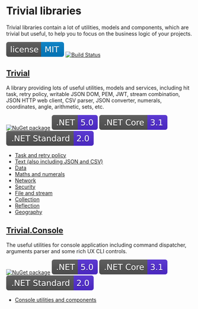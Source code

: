 # Trivial libraries

Trivial libraries contain a lot of utilities, models and components, which are trivial but useful, to help you to focus on the business logic of your projects.

[![MIT licensed](./docs/assets/badge_lisence_MIT.svg)](https://github.com/nuscien/trivial/blob/master/LICENSE)
[![Build Status](https://dev.azure.com/nuscien/trivial/_apis/build/status/nuscien.trivial?branchName=master)](https://dev.azure.com/nuscien/trivial/_build/latest?definitionId=1&branchName=master)

## [Trivial](./docs/core)

A library providing lots of useful utilities, models and services,
including hit task, retry policy, writable JSON DOM, PEM, JWT, stream combination, JSON HTTP web client, CSV parser, JSON converter, numerals, coordinates, angle, arithmetic, sets, etc.

[![NuGet package](https://img.shields.io/nuget/dt/Trivial?label=nuget+downloads)](https://www.nuget.org/packages/Trivial)
![.NET 5.0](./docs/assets/badge_NET_5_0.svg)
![.NET Core 3.1](./docs/assets/badge_NET_Core_3_1.svg)
![.NET Standard 2.0](./docs/assets/badge_NET_Standard_2_0.svg)

- [Task and retry policy](./docs/tasks)
- [Text (also including JSON and CSV)](./docs/text)
- [Data](./docs/data)
- [Maths and numerals](./docs/maths)
- [Network](./docs/net)
- [Security](./docs/security)
- [File and stream](./docs/io)
- [Collection](./docs/collection)
- [Reflection](./docs/reflection)
- [Geography](./docs/geo)

## [Trivial.Console](./docs/console)

The useful utilities for console application including command dispatcher, arguments parser and some rich UX CLI controls.

[![NuGet package](https://img.shields.io/nuget/dt/Trivial.Console?label=nuget+downloads)](https://www.nuget.org/packages/Trivial.Console)
![.NET 5.0](./docs/assets/badge_NET_5_0.svg)
![.NET Core 3.1](./docs/assets/badge_NET_Core_3_1.svg)
![.NET Standard 2.0](./docs/assets/badge_NET_Standard_2_0.svg)

- [Console utilities and components](./docs/console)
